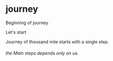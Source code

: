 # journey
Beginning of journey
<html>
<Head>
Let's start
</Head>
<Body>
<P>Journey of thousand mile starts with a single step.</p>
<h6>the Main steps depends only on us. <h6>
</Body>
</Html>
